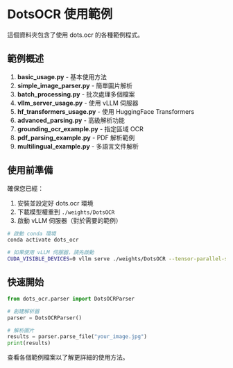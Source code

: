 # DotsOCR 使用範例

這個資料夾包含了使用 dots.ocr 的各種範例程式。

## 範例概述

1. **basic_usage.py** - 基本使用方法
2. **simple_image_parser.py** - 簡單圖片解析
3. **batch_processing.py** - 批次處理多個檔案
4. **vllm_server_usage.py** - 使用 vLLM 伺服器
5. **hf_transformers_usage.py** - 使用 HuggingFace Transformers
6. **advanced_parsing.py** - 高級解析功能
7. **grounding_ocr_example.py** - 指定區域 OCR
8. **pdf_parsing_example.py** - PDF 解析範例
9. **multilingual_example.py** - 多語言文件解析

## 使用前準備

確保您已經：

1. 安裝並設定好 dots.ocr 環境
2. 下載模型權重到 `./weights/DotsOCR`
3. 啟動 vLLM 伺服器（對於需要的範例）

```bash
# 啟動 conda 環境
conda activate dots_ocr

# 如果使用 vLLM 伺服器，請先啟動
CUDA_VISIBLE_DEVICES=0 vllm serve ./weights/DotsOCR --tensor-parallel-size 1 --gpu-memory-utilization 0.85 --chat-template-content-format string --served-model-name model --trust-remote-code
```

## 快速開始

```python
from dots_ocr.parser import DotsOCRParser

# 創建解析器
parser = DotsOCRParser()

# 解析圖片
results = parser.parse_file("your_image.jpg")
print(results)
```

查看各個範例檔案以了解更詳細的使用方法。